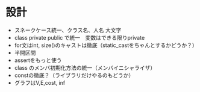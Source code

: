 
# 設計

- スネークケース統一、クラス名、人名 大文字
- class private public で統一　変数はできる限りprivate
- for文はint, size()のキャストは徹底（static_castをちゃんとするかどうか？）
- 半開区間
- assertをもっと使う
- class のメンバ初期化方法の統一（メンバイニシャライザ）
- constの徹底？（ライブラリだけやるのもどうか）
- グラフはV,E,cost, inf

